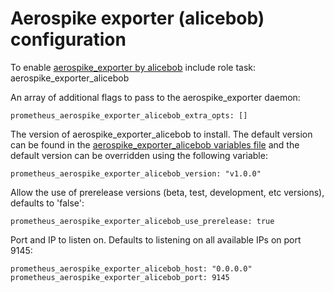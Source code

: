# Aerospike exporter (alicebob) configuration

To enable [aerospike_exporter by alicebob](https://github.com/alicebob/asprom) include role task: aerospike_exporter_alicebob

An array of additional flags to pass to the aerospike_exporter daemon:

    prometheus_aerospike_exporter_alicebob_extra_opts: []

The version of aerospike_exporter_alicebob to install. The default version can be found in the [aerospike_exporter_alicebob variables file](../vars/software/aerospike_exporter_alicebob.yml) and the default version can be overridden using the following variable:

    prometheus_aerospike_exporter_alicebob_version: "v1.0.0"

Allow the use of prerelease versions (beta, test, development, etc versions), defaults to 'false':

    prometheus_aerospike_exporter_alicebob_use_prerelease: true

Port and IP to listen on. Defaults to listening on all available IPs on port 9145:

    prometheus_aerospike_exporter_alicebob_host: "0.0.0.0"
    prometheus_aerospike_exporter_alicebob_port: 9145
